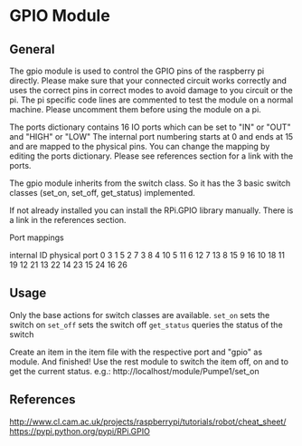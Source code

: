 GPIO Module
===================

General
-------

The gpio module is used to control the GPIO pins of the raspberry pi directly. Please make sure that your connected circuit works correctly
and uses the correct pins in correct modes to avoid damage to you circuit or the pi.
The pi specific code lines are commented to test the module on a normal machine.
Please uncomment them before using the module on a pi.

The ports dictionary contains 16 IO ports which can be set to "IN" or "OUT" and "HIGH" or "LOW"
The internal port numbering starts at 0 and ends at 15 and are mapped to the physical pins.
You can change the mapping by editing the ports dictionary.
Please see references section for a link with the ports.

The gpio module inherits from the switch class. So it has the 3 basic switch classes (set_on, set_off, get_status) implemented.

If not already installed you can install the RPi.GPIO library manually. 
There is a link in the references section.


Port mappings

internal ID        physical port
	0		3
	1		5
	2		7
	3		8
	4		10
	5		11
	6		12
	7		13
	8		15
	9		16
	10		18
	11		19
	12		21
	13		22
	14		23
	15		24
	16		26

Usage
---------

Only the base actions for switch classes are available.
```set_on```     sets the switch on
```set_off```    sets the switch off
```get_status``` queries the status of the switch

Create an item in the item file with the respective port and "gpio" as module. And finished!
Use the rest module to switch the item off, on and to get the current status.
e.g.: http://localhost/module/Pumpe1/set_on

References
---------
http://www.cl.cam.ac.uk/projects/raspberrypi/tutorials/robot/cheat_sheet/
https://pypi.python.org/pypi/RPi.GPIO

